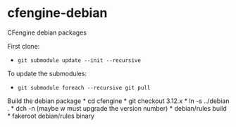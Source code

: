 # cfengine-debian
CFengine debian packages

First clone:
 * `git submodule update --init --recursive`

To update the submodules:
 * `git submodule foreach --recursive git pull`

Build the debian package
    * cd cfengine
    * git checkout 3.12.x
    * ln -s ../debian .
    * dch -n (maybe w must upgrade the version number)
    * debian/rules build
    * fakeroot debian/rules binary
